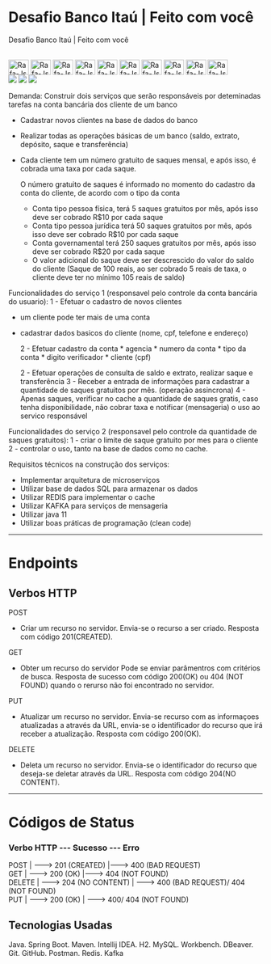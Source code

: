 # Desafio Banco Itaú | Feito com você
Desafio Banco Itaú | Feito com você

<div style="display: inline_block"><br>
  <img align="center" alt="Rafa-Js" height="30" width="40" src="https://img.shields.io/badge/Java-ED8B00?style=for-the-badge&logo=java&logoColor=white">
  <img align="center" alt="Rafa-Js" height="30" width="40" src="https://img.shields.io/badge/Markdown-000000?style=for-the-badge&logo=markdown&logoColor=white">
  <img align="center" alt="Rafa-Js" height="30" width="40" src="https://img.shields.io/badge/Spring-6DB33F?style=for-the-badge&logo=spring&logoColor=white">
  <img align="center" alt="Rafa-Js" height="30" width="40" src="https://img.shields.io/badge/MySQL-00000F?style=for-the-badge&logo=mysql&logoColor=white">
  <img align="center" alt="Rafa-Js" height="30" width="40" src="https://img.shields.io/badge/Apache_Kafka-231F20?style=for-the-badge&logo=apache-kafka&logoColor=white">
  <img align="center" alt="Rafa-Js" height="30" width="40" src="https://img.shields.io/badge/Spring_Boot-F2F4F9?style=for-the-badge&logo=spring-boot">
  <img align="center" alt="Rafa-Js" height="30" width="40" src="https://img.shields.io/badge/json-5E5C5C?style=for-the-badge&logo=json&logoColor=white">
  <img align="center" alt="Rafa-Js" height="30" width="40" src="https://user-images.githubusercontent.com/44611131/136869740-c514d30e-d529-4167-a459-4fcd647cce19.png">
  <img align="center" alt="Rafa-Js" height="30" width="40" src="https://img.shields.io/badge/Docker-2CA5E0?style=for-the-badge&logo=docker&logoColor=white">
  <img align="center" alt="Rafa-Js" height="30" width="40" src="https://img.shields.io/badge/Postman-FF6C37?style=for-the-badge&logo=Postman&logoColor=white">
</div>
<div> 
  <a href="https://github.com/Leonardohilariogithub/" target="_blank"><img src="https://img.shields.io/badge/GitHub-100000?style=for-the-badge&logo=github&logoColor=white" target="_blank"></a>   
  <a href="https://www.instagram.com/hilarioleozinho/?hl=pt" target="_blank"><img src="https://img.shields.io/badge/-Instagram-%23E4405F?style=for-the-badge&logo=instagram&logoColor=white" target="_blank"></a>
  <a href="https://www.linkedin.com/in/leonardoanalistadesuporte/" target="_blank"><img src="https://img.shields.io/badge/-LinkedIn-%230077B5?style=for-the-badge&logo=linkedin&logoColor=white" target="_blank"></a> 
</div>

Demanda: Construir dois serviços que serão responsáveis por deteminadas tarefas na conta bancária dos cliente de um banco
* Cadastrar novos clientes na base de dados do banco

* Realizar todas as operações básicas de um banco (saldo, extrato, depósito, saque e transferência)

* Cada cliente tem um número gratuito de saques mensal, e após isso, é cobrada uma taxa por cada saque.

  O número gratuito de saques é informado no momento do cadastro da conta do cliente, de acordo com o tipo da conta
    - Conta tipo pessoa física, terá 5 saques gratuitos por mês, após isso deve ser cobrado R$10 por cada saque
    - Conta tipo pessoa jurídica terá 50 saques gratuitos por mês, após isso deve ser cobrado R$10 por cada saque
    - Conta governamental terá 250 saques gratuitos por mês, após isso deve ser cobrado R$20 por cada saque
    - O valor adicional do saque deve ser descrescido do valor do saldo do cliente (Saque de 100 reais, ao ser cobrado 5 reais de taxa, o cliente deve ter no mínimo 105 reais de saldo)

Funcionalidades do serviço 1 (responsavel pelo controle da conta bancária do usuario):
1 - Efetuar o cadastro de novos clientes
* um cliente pode ter mais de uma conta
* cadastrar dados basicos do cliente (nome, cpf, telefone e endereço)

    2 - Efetuar cadastro da conta
        * agencia
        * numero da conta
        * tipo da conta 
        * digito verificador
        * cliente (cpf)

    2 - Efetuar operações de consulta de saldo e extrato, realizar saque e transferência 
    3 - Receber a entrada de informações para cadastrar a quantidade de saques gratuitos por mês. (operação assincrona)
    4 - Apenas saques, verificar no cache a quantidade de saques gratis, caso tenha disponibilidade, não cobrar taxa e notificar (mensageria) o uso ao servico responsável

Funcionalidades do serviço 2 (responsavel pelo controle da quantidade de saques gratuitos):
1 - criar o limite de saque gratuito por mes para o cliente
2 - controlar o uso, tanto na base de dados como no cache.

Requisitos técnicos na construção dos serviços:
- Implementar arquitetura de microserviços
- Utilizar base de dados SQL para armazenar os dados
- Utilizar REDIS para implementar o cache
- Utilizar KAFKA para serviços de mensageria
- Utilizar java 11
- Utilizar boas práticas de programação (clean code)
- -------------------------------------------------------------
# Endpoints
## Verbos HTTP

POST
- Criar um recurso no servidor.
  Envia-se o recurso a ser criado.
  Resposta com código 201(CREATED).

GET
- Obter um recurso do servidor
  Pode se enviar parâmentros com critérios de busca.
  Resposta de sucesso com código 200(OK) ou 404 (NOT FOUND)
  quando o rerurso não foi encontrado no servidor.

PUT
- Atualizar um recurso no servidor.
  Envia-se recurso com as informaçoes atualizadas a através
  da URL, envia-se o identificador do recurso que irá receber a atualização.
  Resposta com código 200(OK).

DELETE
- Deleta um recurso no servidor.
  Envia-se o identificador do recurso que deseja-se
  deletar através da URL.
  Resposta com código 204(NO CONTENT).
---------------------------------------------------------------
# Códigos de Status

### Verbo HTTP  --- Sucesso --- Erro

POST   |  --->    201 (CREATED)  |---> 400 (BAD REQUEST)           
GET    |  --->   200 (OK)   |---> 404 (NOT FOUND)                
DELETE |  --->  204 (NO CONTENT)   | ---> 400 (BAD REQUEST)/ 404 (NOT FOUND)          
PUT    |  --->   200 (OK) | --->  400/ 404 (NOT FOUND)

## Tecnologias Usadas
Java. Spring Boot. Maven. Intellij IDEA.
H2. MySQL. Workbench. DBeaver.
Git. GitHub. Postman. Redis. Kafka





